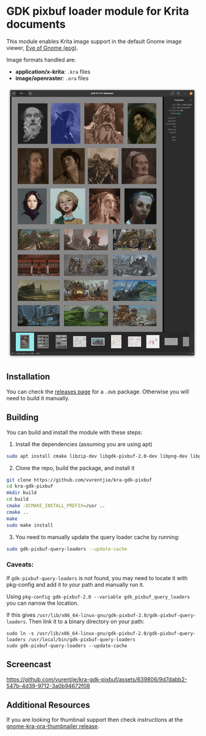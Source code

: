 # GDK pixbuf loader module for Krita documents

This module enables Krita image support in the default Gnome image viewer, [Eye of Gnome (eog)](https://wiki.gnome.org/Apps/EyeOfGnome).

Image formats handled are:
- **application/x-krita**: `.kra` files
- **image/openraster**: `.ora` files

<img src="https://github.com/vurentjie/kra-gdk-pixbuf/blob/main/screenshot.png?raw=true" style="width:500px" />

## Installation

You can check the [releases page](https://github.com/vurentjie/kra-gdk-pixbuf/releases) for a `.deb` package. Otherwise you will need to
build it manually.

## Building

You can build and install the module with these steps:

1. Install the dependencies (assuming you are using apt)
  ```sh
  sudo apt install cmake libzip-dev libgdk-pixbuf-2.0-dev libpng-dev libglib2.0-dev
  ```

2. Clone the repo, build the package, and install it
  ```sh
  git clone https://github.com/vurentjie/kra-gdk-pixbuf
  cd kra-gdk-pixbuf
  mkdir build
  cd build
  cmake -DCMAKE_INSTALL_PREFIX=/usr ..
  cmake ..
  make
  sudo make install
  ```

3. You need to manually update the query loader cache by running:
  ```sh
  sudo gdk-pixbuf-query-loaders --update-cache
  ```

  ### **Caveats**:
  If `gdk-pixbuf-query-loaders` is not found, you may need to locate it with
  pkg-config and add it to your path and manually run it.

  Using `pkg-config gdk-pixbuf-2.0 --variable gdk_pixbuf_query_loaders` you can
  narrow the location.

  If this gives `/usr/lib/x86_64-linux-gnu/gdk-pixbuf-2.0/gdk-pixbuf-query-loaders`.
  Then link it to a binary directory on your path:
  ```
  sudo ln -s /usr/lib/x86_64-linux-gnu/gdk-pixbuf-2.0/gdk-pixbuf-query-loaders /usr/local/bin/gdk-pixbuf-query-loaders
  sudo gdk-pixbuf-query-loaders --update-cache
  ```

## Screencast

https://github.com/vurentjie/kra-gdk-pixbuf/assets/639806/9d7dabb2-547b-4d39-9712-3a0b94672f08

## Additional Resources

If you are looking for thumbnail support then check instructions at the [gnome-kra-ora-thumbnailer release](https://github.com/Deevad/gnome-kra-ora-thumbnailer/releases).
